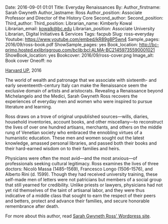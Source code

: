 Date: 2016-09-01 01:01
Title: Everyday Renaissances
By:
Author_firstname: Sarah Gwyneth 
Author_lastname: Ross
Author_position: Associate Professor and Director of the History Core
Second_author:
Second_position:
Third_author:
Third_position:
Librarian_name: Kimberly Kowal 
Librarian_email: kowalk@bc.edu
Librarian_position: Associate University Librarian, Digital Initiatives & Services
Tags: facpub
Slug: ross-everyday 
Youtube: https://www.youtube.com/embed/kR89g8P5wn4
Sample_pages: 2016/09/ross-book.pdf
ShowSample_pages: yes
Book_location: http://bc-primo.hosted.exlibrisgroup.com/bclib:bcl:ALMA-BC21459735590001021
ShowBook_location: yes
Bookcover: 2016/09/ross-cover.png
Image_alt: Book cover
Oneoff: no

<a href="http://www.hup.harvard.edu/catalog.php?isbn=9780674659834">Harvard UP</a>, 2016

The world of wealth and patronage that we associate with sixteenth- and early seventeenth-century Italy can make the Renaissance seem the exclusive domain of artists and aristocrats. Revealing a Renaissance beyond Michelangelo and the Medici, Sarah Gwyneth Ross recovers the experiences of everyday men and women who were inspired to pursue literature and learning.

Ross draws on a trove of original unpublished sources—wills, diaries, household inventories, account books, and other miscellany—to reconstruct the lives of over one hundred artisans, merchants, and others on the middle rung of Venetian society who embraced the ennobling virtues of a humanistic education. These men and women sought out the latest knowledge, amassed personal libraries, and passed both their books and their hard-earned wisdom on to their families and heirs.

Physicians were often the most avid—and the most anxious—of professionals seeking cultural legitimacy. Ross examines the lives of three doctors: Nicolò Massa (1485–1569), Francesco Longo (1506–1576), and Alberto Rini (d. 1599). Though they had received university training, these self-made men of letters were not patricians but members of a social group that still yearned for credibility. Unlike priests or lawyers, physicians had not yet rid themselves of the taint of artisanal labor, and they were thus indicative of a middle class that sought to earn the respect of their peers and betters, protect and advance their families, and secure honorable remembrance after death.

For more about this author, read <a href="https://sarahgwynethross.wordpress.com">Sarah Gwyneth Ross' Wordpress site</a>.